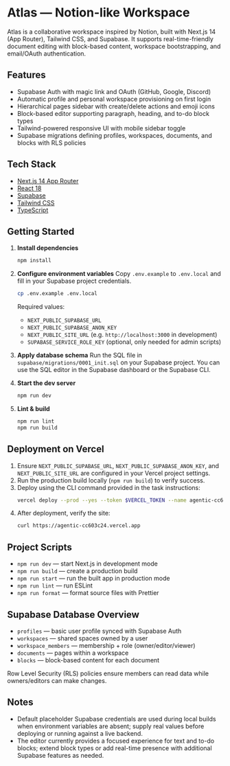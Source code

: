 # Atlas — Notion-like Workspace

Atlas is a collaborative workspace inspired by Notion, built with Next.js 14 (App Router), Tailwind CSS, and Supabase. It supports real-time-friendly document editing with block-based content, workspace bootstrapping, and email/OAuth authentication.

## Features

- Supabase Auth with magic link and OAuth (GitHub, Google, Discord)
- Automatic profile and personal workspace provisioning on first login
- Hierarchical pages sidebar with create/delete actions and emoji icons
- Block-based editor supporting paragraph, heading, and to-do block types
- Tailwind-powered responsive UI with mobile sidebar toggle
- Supabase migrations defining profiles, workspaces, documents, and blocks with RLS policies

## Tech Stack

- [Next.js 14 App Router](https://nextjs.org/)
- [React 18](https://reactjs.org/)
- [Supabase](https://supabase.com/)
- [Tailwind CSS](https://tailwindcss.com/)
- [TypeScript](https://www.typescriptlang.org/)

## Getting Started

1. **Install dependencies**
   ```bash
   npm install
   ```

2. **Configure environment variables**
   Copy `.env.example` to `.env.local` and fill in your Supabase project credentials.
   ```bash
   cp .env.example .env.local
   ```

   Required values:
   - `NEXT_PUBLIC_SUPABASE_URL`
   - `NEXT_PUBLIC_SUPABASE_ANON_KEY`
   - `NEXT_PUBLIC_SITE_URL` (e.g. `http://localhost:3000` in development)
   - `SUPABASE_SERVICE_ROLE_KEY` (optional, only needed for admin scripts)

3. **Apply database schema**
   Run the SQL file in `supabase/migrations/0001_init.sql` on your Supabase project. You can use the SQL editor in the Supabase dashboard or the Supabase CLI.

4. **Start the dev server**
   ```bash
   npm run dev
   ```

5. **Lint & build**
   ```bash
   npm run lint
   npm run build
   ```

## Deployment on Vercel

1. Ensure `NEXT_PUBLIC_SUPABASE_URL`, `NEXT_PUBLIC_SUPABASE_ANON_KEY`, and `NEXT_PUBLIC_SITE_URL` are configured in your Vercel project settings.
2. Run the production build locally (`npm run build`) to verify success.
3. Deploy using the CLI command provided in the task instructions:
   ```bash
   vercel deploy --prod --yes --token $VERCEL_TOKEN --name agentic-cc603c24
   ```
4. After deployment, verify the site:
   ```bash
   curl https://agentic-cc603c24.vercel.app
   ```

## Project Scripts

- `npm run dev` — start Next.js in development mode
- `npm run build` — create a production build
- `npm run start` — run the built app in production mode
- `npm run lint` — run ESLint
- `npm run format` — format source files with Prettier

## Supabase Database Overview

- `profiles` — basic user profile synced with Supabase Auth
- `workspaces` — shared spaces owned by a user
- `workspace_members` — membership + role (owner/editor/viewer)
- `documents` — pages within a workspace
- `blocks` — block-based content for each document

Row Level Security (RLS) policies ensure members can read data while owners/editors can make changes.

## Notes

- Default placeholder Supabase credentials are used during local builds when environment variables are absent; supply real values before deploying or running against a live backend.
- The editor currently provides a focused experience for text and to-do blocks; extend block types or add real-time presence with additional Supabase features as needed.
